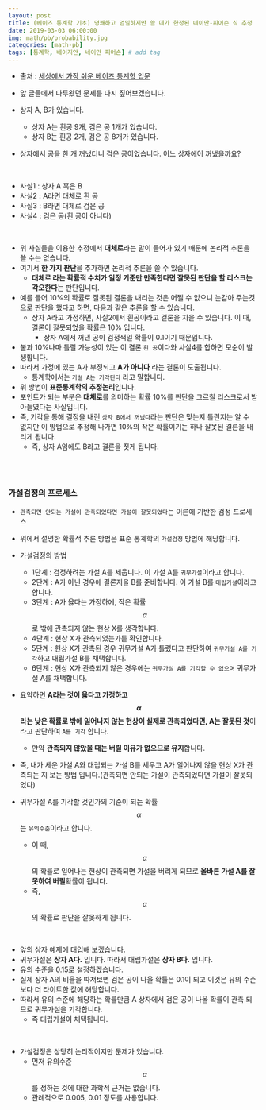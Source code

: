 ```yaml
---
layout: post
title: (베이즈 통계학 기초) 명쾌하고 엄밀하지만 쓸 데가 한정된 네이만-피어슨 식 추정
date: 2019-03-03 06:00:00
img: math/pb/probability.jpg
categories: [math-pb] 
tags: [통계학, 베이지안, 네이만 피어슨] # add tag
---
```


+ 출처 : [세상에서 가장 쉬운 베이즈 통계학 입문](https://www.aladin.co.kr/shop/wproduct.aspx?ItemId=103947200)

+ 앞 글들에서 다루왔던 문제를 다시 짚어보겠습니다.
+ 상자 A, B가 있습니다.
    + 상자 A는 흰공 9개, 검은 공 1개가 있습니다.
    + 상자 B는 흰공 2개, 검은 공 8개가 있습니다.
+ 상자에서 공을 한 개 꺼냈더니 검은 공이었습니다. 어느 상자에어 꺼냈을까요?

<br>

+ 사실1 : 상자 A 혹은 B
+ 사실2 : A라면 대체로 흰 공
+ 사실3 : B라면 대체로 검은 공
+ 사실4 : 검은 공(흰 공이 아니다)

<br>

+ 위 사실들을 이용한 추정에서 **대체로**라는 말이 들어가 있기 때문에 논리적 추론을 쓸 수는 없습니다.
+ 여기서 **한 가지 판단**을 추가하면 논리적 추론을 쓸 수 있습니다.
    + **대체로 라는 확률적 수치가 일정 기준만 만족한다면 잘못된 판단을 할 리스크는 각오한다**는 판단입니다.
+ 예를 들어 10%의 확률로 잘못된 결론을 내리는 것은 어쩔 수 없으니 눈감아 주는것으로 판단을 했다고 하면, 다음과 같은 추론을 할 수 있습니다.
    + 상자 A라고 가정하면, 사실2에서 흰공이라고 결론을 지을 수 있습니다. 이 때, 결론이 잘못되었을 확률은 10% 입니다.
        + 상자 A에서 꺼낸 공이 검정색일 확률이 0.1이기 때문입니다.
+ 불과 10%나마 틀릴 가능성이 있는 이 결론 `흰 공`이다와 사실4를 합하면 모순이 발생합니다.
+ 따라서 가정에 있는 A가 부정되고 **A가 아니다** 라는 결론이 도출됩니다.
    + 통계학에서는 `가설 A는 기각된다` 라고 말합니다.
+ 위 방법이 **표준통계학의 추정논리**입니다.
+ 포인트가 되는 부분은 **대체로**를 의미하는 확률 10%를 판단을 그르칠 리스크로서 받아들였다는 사실입니다.
+ 즉, 기각을 통해 결정을 내린 `상자 B에서 꺼냈다`라는 판단은 맞는지 틀린지는 알 수 없지만 이 방법으로 추정해 나가면 10%의 작은 확률이기는 하나 잘못된 결론을 내리게 됩니다.
    + 즉, 상자 A임에도 B라고 결론을 짓게 됩니다.
    
<br><br>

### 가설검정의 프로세스

+ `관측되면 안되는 가설이 관측되었다면 가설이 잘못되었다`는 이론에 기반한 검정 프로세스

+ 위에서 설명한 확률적 추론 방법은 표준 통계학의 `가설검정` 방법에 해당합니다.
+ 가설검정의 방법
    + 1단계 : 검정하려는 가설 A를 세웁니다. 이 가설 A를 `귀무가설`이라고 합니다.
    + 2단계 : A가 아닌 경우에 결론지을 B를 준비합니다. 이 가설 B를 `대립가설`이라고 합니다.
    + 3단계 : A가 옳다는 가정하에, 작은 확률 $$ \alpha $$로 밖에 관측되지 않는 현상 X를 생각합니다.
    + 4단계 : 현상 X가 관측되었는가를 확인합니다.
    + 5단계 : 현상 X가 관측된 경우 귀무가설 A가 틀렸다고 판단하여 `귀무가설 A를 기각`하고 대립가설 B를 채택합니다.
    + 6단계 : 현상 X가 관측되지 않은 경우에는 `귀무가설 A를 기각할 수 없으며` 귀무가설 A를 채택합니다.
+ 요약하면 **A라는 것이 옳다고 가정하고 $$ \alpha $$라는 낮은 확률로 밖에 일어나지 않는 현상이 실제로 관측되었다면, A는 잘못된 것**이라고 판단하여 `A를 기각` 합니다.
    + 만약 **관측되지 않았을 때는 버릴 이유가 없으므로 유지**합니다.
+ 즉, 내가 세운 가설 A와 대립되는 가설 B를 세우고 A가 일어나지 않을 현상 X가 관측되는 지 보는 방법 입니다.(관측되면 안되는 가설이 관측되었다면 가설이 잘못되었다)
+ 귀무가설 A를 기각할 것인가의 기준이 되는 확률 $$ \alpha $$는 `유의수준`이라고 합니다. 
    + 이 때, $$ \alpha $$의 확률로 일어나는 현상이 관측되면 가설을 버리게 되므로 **올바른 가설 A를 잘못하여 버릴**확률이 됩니다.
    + 즉, $$ \alpha $$의 확률로 판단을 잘못하게 됩니다. 
    
<br>

+ 앞의 상자 예제에 대입해 보겠습니다.
+ 귀무가설은 **상자 A다.** 입니다. 따라서 대립가설은 **상자 B다.** 입니다.
+ 유의 수준을 0.15로 설정하겠습니다.
+ 실제 상자 A의 비율을 따져보면 검은 공이 나올 확률은 0.1이 되고 이것은 유의 수준보다 더 타이트한 값에 해당합니다.
+ 따라서 유의 수준에 해당하는 확률만큼 A 상자에서 검은 공이 나올 확률이 관측 되므로 귀무가설을 기각합니다.
    + 즉 대립가설이 채택됩니다.
    
<br>

+ 가설검정은 상당히 논리적이지만 문제가 있습니다.
    + 먼저 유의수준 $$ \alpha $$를 정하는 것에 대한 과학적 근거는 없습니다.
    + 관례적으로 0.005, 0.01 정도를 사용합니다.